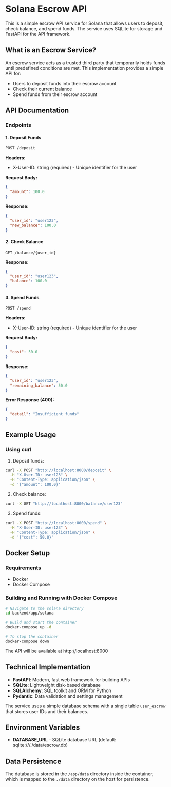 # Solana Escrow API

This is a simple escrow API service for Solana that allows users to deposit, check balance, and spend funds. The service uses SQLite for storage and FastAPI for the API framework.

## What is an Escrow Service?

An escrow service acts as a trusted third party that temporarily holds funds until predefined conditions are met. This implementation provides a simple API for:
- Users to deposit funds into their escrow account
- Check their current balance
- Spend funds from their escrow account

## API Documentation

### Endpoints

#### 1. Deposit Funds
```
POST /deposit
```

**Headers:**
- X-User-ID: string (required) - Unique identifier for the user

**Request Body:**
```json
{
  "amount": 100.0
}
```

**Response:**
```json
{
  "user_id": "user123",
  "new_balance": 100.0
}
```

#### 2. Check Balance
```
GET /balance/{user_id}
```

**Response:**
```json
{
  "user_id": "user123",
  "balance": 100.0
}
```

#### 3. Spend Funds
```
POST /spend
```

**Headers:**
- X-User-ID: string (required) - Unique identifier for the user

**Request Body:**
```json
{
  "cost": 50.0
}
```

**Response:**
```json
{
  "user_id": "user123",
  "remaining_balance": 50.0
}
```

**Error Response (400):**
```json
{
  "detail": "Insufficient funds"
}
```

## Example Usage

### Using curl

1. Deposit funds:
```bash
curl -X POST "http://localhost:8000/deposit" \
  -H "X-User-ID: user123" \
  -H "Content-Type: application/json" \
  -d '{"amount": 100.0}'
```

2. Check balance:
```bash
curl -X GET "http://localhost:8000/balance/user123"
```

3. Spend funds:
```bash
curl -X POST "http://localhost:8000/spend" \
  -H "X-User-ID: user123" \
  -H "Content-Type: application/json" \
  -d '{"cost": 50.0}'
```

## Docker Setup

### Requirements
- Docker
- Docker Compose

### Building and Running with Docker Compose

```bash
# Navigate to the solana directory
cd backend/app/solana

# Build and start the container
docker-compose up -d

# To stop the container
docker-compose down
```

The API will be available at http://localhost:8000

## Technical Implementation

- **FastAPI**: Modern, fast web framework for building APIs
- **SQLite**: Lightweight disk-based database
- **SQLAlchemy**: SQL toolkit and ORM for Python
- **Pydantic**: Data validation and settings management

The service uses a simple database schema with a single table `user_escrow` that stores user IDs and their balances.

## Environment Variables

- **DATABASE_URL** - SQLite database URL (default: sqlite:///./data/escrow.db)

## Data Persistence

The database is stored in the `/app/data` directory inside the container, which is mapped to the `./data` directory on the host for persistence. 